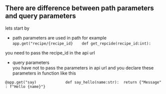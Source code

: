 ## There are difference between path parameters and query parameters
lets start by
* path parameters
are used in path for example   
`app.get("recipe/{recipe_id}   
   def get_repcide(recipe_id:int):   `
      
you need to pass the recipe_id in the api url

* query parameters     
you have not to pass the parameters in api url
and you declare these parameters in function like this

`
@app.get("say)            
def say_hello(name:str): 
    return {"Message" : f"Hello {name}"}
`
